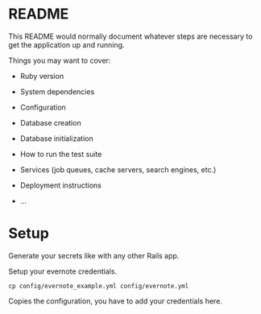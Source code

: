 # README

This README would normally document whatever steps are necessary to get the
application up and running.

Things you may want to cover:

* Ruby version

* System dependencies

* Configuration

* Database creation

* Database initialization

* How to run the test suite

* Services (job queues, cache servers, search engines, etc.)

* Deployment instructions

* ...

# Setup

Generate your secrets like with any other Rails app.

Setup your evernote credentials.

    cp config/evernote_example.yml config/evernote.yml

Copies the configuration, you have to add your credentials here.
